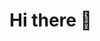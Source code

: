 # Hi there 👋

<!--
**henrii089/henrii089** is a ✨ _special_ ✨ repository because its `README.md` (this file) appears on your GitHub profile.

My name is Natan Henrique, I'm a student at Federal University of Ceará, and I study Digital Design.

- 🔭 I’m currently working on a mobile app for a touristic guide for Quixadá
- 🌱 I’m currently learning react native for mobile development
- 🤔 I’m looking for help with learning and getting used to coding
- 📫 How to reach me: via e-mail!
- 😄 Pronouns: he/him
- ⚡ Fun fact: I love plants!
-->